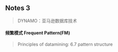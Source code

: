 ## Notes 3

> DYNAMO：亚马逊数据库技术

#### 频繁模式 Frequent Pattern(FM)

> Principles of datamining: 6.7 pattern structure
